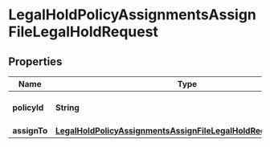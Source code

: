 

# LegalHoldPolicyAssignmentsAssignFileLegalHoldRequest


## Properties

| Name | Type | Description | Notes |
|------------ | ------------- | ------------- | -------------|
|**policyId** | **String** | The ID of the policy to assign. |  |
|**assignTo** | [**LegalHoldPolicyAssignmentsAssignFileLegalHoldRequestAssignTo**](LegalHoldPolicyAssignmentsAssignFileLegalHoldRequestAssignTo.md) |  |  |



